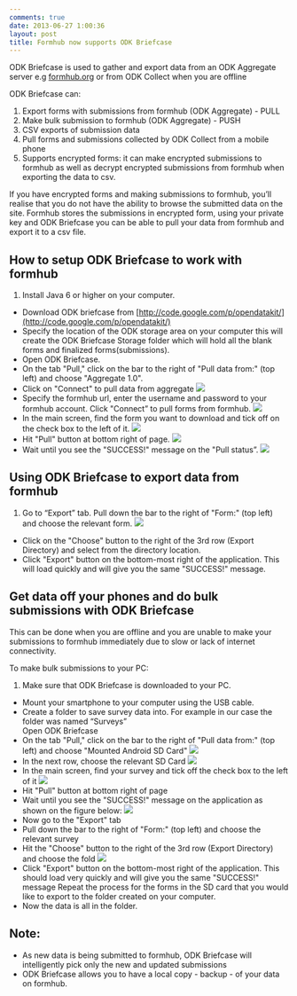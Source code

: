 ```yaml
---
comments: true
date: 2013-06-27 1:00:36
layout: post
title: Formhub now supports ODK Briefcase
---
```


ODK Briefcase is used to gather and export data from an ODK Aggregate server e.g [formhub.org](https://formhub.org) or from ODK Collect when you are offline

ODK Briefcase can: 

1. Export forms with submissions from formhub (ODK Aggregate) - PULL 
1. Make bulk submission to formhub (ODK Aggregate) - PUSH
1. CSV exports of submission data
1. Pull forms and submissions collected by ODK Collect from a mobile phone
1. Supports encrypted forms: it can make encrypted submissions to formhub as well
    as decrypt encrypted submissions from formhub when exporting the data to csv.
    
If you have encrypted forms and making submissions to formhub, you’ll realise 
that you do not have the ability to browse the submitted data on the site.
Formhub stores the submissions in encrypted form, using your private key and 
ODK Briefcase you can be able to pull your data from formhub and export it 
to a csv  file.

<!--more-->

## How to setup ODK Briefcase to work with formhub

1. Install Java 6 or higher on your computer.
*  Download ODK briefcase from [http://code.google.com/p/opendatakit/](http://code.google.com/p/opendatakit/)
*  Specify the location of the ODK storage area on your computer this will 
   create the ODK Briefcase Storage folder which will hold all the blank
   forms and finalized forms(submissions).
*  Open ODK Briefcase.
*  On the tab "Pull," click on the bar to the right of "Pull data from:" 
   (top left) and choose "Aggregate 1.0".
*  Click on "Connect" to pull data from aggregate
![](http://farm4.staticflickr.com/3754/9140785103_e2b7522189_o.png)
* Specify the formhub url, enter the username and password to your formhub account.
   Click "Connect” to pull forms from formhub.
![](http://farm3.staticflickr.com/2805/9140785689_77aefd32cf_o.png)
*  In the main screen, find the form you want to download and tick off on the 
   check box to the left of it.
![](http://farm3.staticflickr.com/2832/9143039988_2c27f93e44_o.png)
*  Hit "Pull" button at bottom right of page.
![](http://farm3.staticflickr.com/2885/9140794389_af9fc64363_o.png)
*  Wait until you see the "SUCCESS!" message on the "Pull status”.
![](http://farm4.staticflickr.com/3753/9143022580_819c802647_o.png)


## Using ODK Briefcase to export data from formhub 

1. Go to “Export” tab. Pull down the bar to the right of "Form:" (top left) 
   and choose the relevant form. 
![](http://farm8.staticflickr.com/7281/9143049274_dc072d8ccb_o.png)  
* Click on the "Choose" button to the right of the 3rd row (Export Directory) 
   and select from the directory location.   
*  Click "Export" button on the bottom-most right of the application. 
   This will  load  quickly and will give you the same "SUCCESS!" message.
    

## Get data off your phones and do bulk submissions with ODK Briefcase

This can be done when you are offline and you are unable to make your submissions to formhub immediately due to slow or lack of internet connectivity.

To make bulk submissions to your PC:

1. Make sure that ODK Briefcase is downloaded to your PC.
*  Mount your smartphone to your computer using the USB cable.
*  Create a folder to save survey data into. For example in our case the folder was
   named “Surveys”   
  Open ODK Briefcase
*  On the tab "Pull," click on the bar to the right of "Pull data from:" 
   (top left)  and choose "Mounted Android SD Card"
 ![](http://farm6.staticflickr.com/5516/9143072064_34582d54a0_o.png)
* In the next row, choose the relevant SD Card
![](http://farm4.staticflickr.com/3811/9140828551_bf9b74f1bd_o.png)
* In the main screen, find your survey and tick off the check box to the left of it
![](http://farm8.staticflickr.com/7412/9143058348_909077c651_o.png)
*  Hit "Pull" button at bottom right of page
*  Wait until you see the "SUCCESS!" message on the application as shown on the 
   figure below:
![](http://farm4.staticflickr.com/3769/9143060470_d8dd0efed9_o.png)
*  Now go to the "Export" tab
*  Pull down the bar to the right of "Form:" (top left) and choose the relevant
   survey
*  Hit the "Choose" button to the right of the 3rd row (Export Directory) 
   and choose the fold
![](http://farm4.staticflickr.com/3831/9140835869_9da6503985_o.png)
* Click "Export" button on the bottom-most right of the application. This 
   should load very quickly and will give you the same "SUCCESS!" message
   Repeat the process for the forms in the SD card that you would like to 
   export to the folder created on your computer.  
*  Now the data is all in the folder.


## Note:

  * As new data is being submitted to formhub, ODK Briefcase will intelligently pick only the new and updated submissions
  * ODK Briefcase allows you to have a local copy - backup - of your data on formhub.
